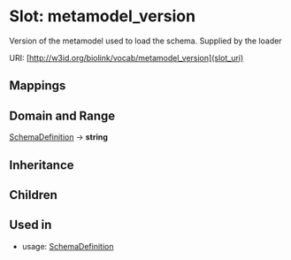 # Slot: metamodel_version


Version of the metamodel used to load the schema. Supplied by the loader

URI: [http://w3id.org/biolink/vocab/metamodel_version](slot_uri)
## Mappings

## Domain and Range

[SchemaDefinition](SchemaDefinition.md) -> **string**
## Inheritance

## Children

## Used in

 *  usage: [SchemaDefinition](SchemaDefinition.md)
